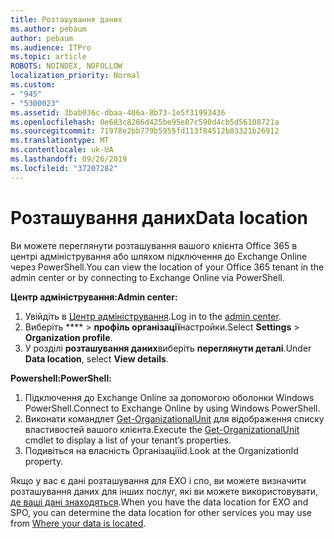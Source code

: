```yaml
---
title: Розташування даних
ms.author: pebaum
author: pebaum
ms.audience: ITPro
ms.topic: article
ROBOTS: NOINDEX, NOFOLLOW
localization_priority: Normal
ms.custom:
- "945"
- "5300023"
ms.assetid: 3bab036c-dbaa-406a-8b73-1e5f31993436
ms.openlocfilehash: 0e683c8266d425be95e87c590d4cb5d56108721a
ms.sourcegitcommit: 71978e2bb779b5955fd113f84512b83321b26912
ms.translationtype: MT
ms.contentlocale: uk-UA
ms.lasthandoff: 09/26/2019
ms.locfileid: "37207282"
---
```

# <a name="data-location"></a><span data-ttu-id="8b389-102">Розташування даних</span><span class="sxs-lookup"><span data-stu-id="8b389-102">Data location</span></span>

<span data-ttu-id="8b389-103">Ви можете переглянути розташування вашого клієнта Office 365 в центрі адміністрування або шляхом підключення до Exchange Online через PowerShell.</span><span class="sxs-lookup"><span data-stu-id="8b389-103">You can view the location of your Office 365 tenant in the admin center or by connecting to Exchange Online via PowerShell.</span></span>


<span data-ttu-id="8b389-104">**Центр адміністрування:**</span><span class="sxs-lookup"><span data-stu-id="8b389-104">**Admin center:**</span></span>
1. <span data-ttu-id="8b389-105">Увійдіть в [Центр адміністрування](https://admin.microsoft.com/Adminportal/Home).</span><span class="sxs-lookup"><span data-stu-id="8b389-105">Log in to the [admin center](https://admin.microsoft.com/Adminportal/Home).</span></span>
2. <span data-ttu-id="8b389-106">Виберіть \*\*\*\* > **профіль організації**настройки.</span><span class="sxs-lookup"><span data-stu-id="8b389-106">Select **Settings** > **Organization profile**.</span></span>
3. <span data-ttu-id="8b389-107">У розділі **розташування даних**виберіть **переглянути деталі**.</span><span class="sxs-lookup"><span data-stu-id="8b389-107">Under **Data location**, select **View details**.</span></span>


<span data-ttu-id="8b389-108">**Powershell:**</span><span class="sxs-lookup"><span data-stu-id="8b389-108">**PowerShell:**</span></span>
1. <span data-ttu-id="8b389-109">Підключення до Exchange Online за допомогою оболонки Windows PowerShell.</span><span class="sxs-lookup"><span data-stu-id="8b389-109">Connect to Exchange Online by using Windows PowerShell.</span></span>
2. <span data-ttu-id="8b389-110">Виконати командлет [Get-OrganizationalUnit](https://docs.microsoft.com/en-us/powershell/module/exchange/active-directory/get-organizationalunit) для відображення списку властивостей вашого клієнта.</span><span class="sxs-lookup"><span data-stu-id="8b389-110">Execute the [Get-OrganizationalUnit](https://docs.microsoft.com/en-us/powershell/module/exchange/active-directory/get-organizationalunit) cmdlet to display a list of your tenant’s properties.</span></span> 
3. <span data-ttu-id="8b389-111">Подивіться на власність Організаціїid.</span><span class="sxs-lookup"><span data-stu-id="8b389-111">Look at the OrganizationId property.</span></span>

<span data-ttu-id="8b389-112">Якщо у вас є дані розташування для EXO і спо, ви можете визначити розташування даних для інших послуг, які ви можете використовувати, [де ваші дані знаходяться](https://products.office.com/where-is-your-data-located).</span><span class="sxs-lookup"><span data-stu-id="8b389-112">When you have the data location for EXO and SPO, you can determine the data location for other services you may use from [Where your data is located](https://products.office.com/where-is-your-data-located).</span></span>